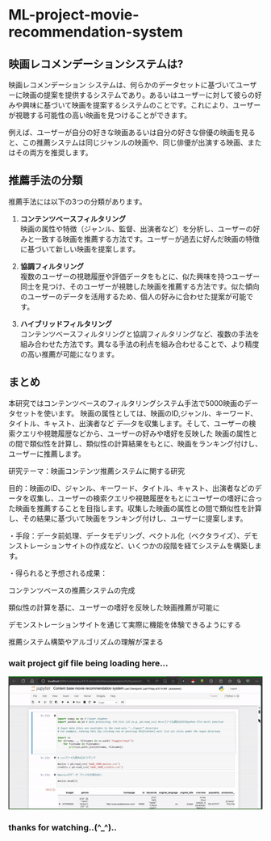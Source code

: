 # ML-project-movie-recommendation-system

## 映画レコメンデーションシステムは? ##
映画レコメンデーション システムは、何らかのデータセットに基づいてユーザーに映画の提案を提供するシステムであり。あるいはユーザーに対して彼らの好みや興味に基づいて映画を提案するシステムのことです。これにより、ユーザーが視聴する可能性の高い映画を見つけることができます。

例えば、ユーザーが自分の好きな映画あるいは自分の好きな俳優の映画を見ると、この推薦システムは同じジャンルの映画や、同じ俳優が出演する映画、またはその両方を推奨します。



## 推薦手法の分類 ##
推薦手法には以下の3つの分類があります。

1. **コンテンツベースフィルタリング**  
   映画の属性や特徴（ジャンル、監督、出演者など）を分析し、ユーザーの好みと一致する映画を推薦する方法です。ユーザーが過去に好んだ映画の特徴に基づいて新しい映画を提案します。

2. **協調フィルタリング**  
   複数のユーザーの視聴履歴や評価データをもとに、似た興味を持つユーザー同士を見つけ、そのユーザーが視聴した映画を推薦する方法です。似た傾向のユーザーのデータを活用するため、個人の好みに合わせた提案が可能です。

3. **ハイブリッドフィルタリング**  
   コンテンツベースフィルタリングと協調フィルタリングなど、複数の手法を組み合わせた方法です。異なる手法の利点を組み合わせることで、より精度の高い推薦が可能になります。


## まとめ ##

本研究ではコンテンツベースのフィルタリングシステム手法で5000映画のデータセットを使います。
映画の属性としては、映画のID,ジャンル、キーワード、タイトル、キャスト、出演者など デ―タを収集します。そして、ユーザーの検索クエリや視聴履歴などから、ユーザーの好みや嗜好を反映した 映画の属性との間で類似性を計算し、類似性の計算結果をもとに、映画をランキング付けし、ユーザーに推薦します。

研究テーマ：映画コンテンツ推薦システムに関する研究

目的：映画のID、ジャンル、キーワード、タイトル、キャスト、出演者などのデータを収集し、ユーザーの検索クエリや視聴履歴をもとにユーザーの嗜好に合った映画を推薦することを目指します。収集した映画の属性との間で類似性を計算し、その結果に基づいて映画をランキング付けし、ユーザーに提案します。

・手段：データ前処理、データモデリング、ベクトル化（ベクタライズ）、デモンストレーションサイトの作成など、いくつかの段階を経てシステムを構築します。

・得られると予想される成果：

コンテンツベースの推薦システムの完成

類似性の計算を基に、ユーザーの嗜好を反映した映画推薦が可能に

デモンストレーションサイトを通じて実際に機能を体験できるようにする

推薦システム構築やアルゴリズムの理解が深まる

### wait project gif file being loading here... ###
<img src="Movie recommendation system/content_base_recommendation.gif" width="800px">

### thanks for watching..(^_^).. ###
